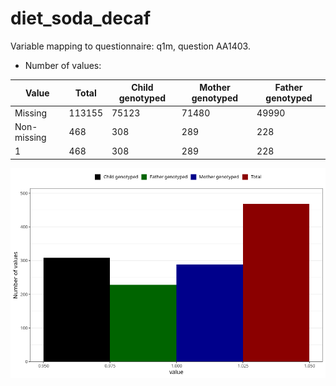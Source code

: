 # diet_soda_decaf
Variable mapping to questionnaire: q1m, question AA1403.
- Number of values:

| Value | Total | Child genotyped | Mother genotyped | Father genotyped |
| ----- | ----- | --------------- | ---------------- | ---------------- |
| Missing | 113155 | 75123 | 71480 | 49990 |
| Non-missing | 468 | 308 | 289 | 228 |
| 1 | 468 | 308 | 289 | 228 |



![](diet_soda_decaf_n.png)



